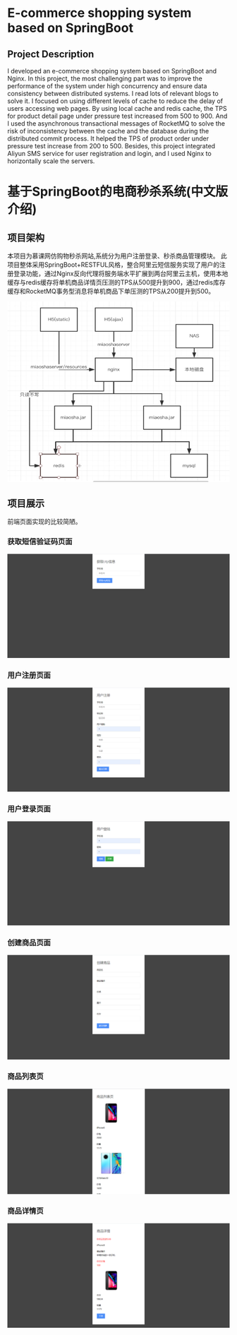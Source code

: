 # E-commerce shopping system based on SpringBoot

## Project Description

I developed an e-commerce shopping system based on SpringBoot and Nginx. 
In this project, the most challenging part was to improve the performance of the system under high concurrency and ensure data consistency between distributed systems. I read lots of relevant blogs to solve it. I focused on using different levels of cache to reduce the delay of users accessing web pages. By using local cache and redis cache, the TPS for product detail page under pressure test increased from 500 to 900. And I used the asynchronous transactional messages of RocketMQ to solve the risk of inconsistency between the cache and the database during the distributed commit process. It helped the TPS of product order under pressure test increase from 200 to 500.
Besides, this project integrated Aliyun SMS service for user registration and login, and I used Nginx to horizontally scale the servers.

# 基于SpringBoot的电商秒杀系统(中文版介绍)

## 项目架构

本项目为慕课网仿购物秒杀网站,系统分为用户注册登录、秒杀商品管理模块。 此项目整体采用SpringBoot+RESTFUL风格，整合阿里云短信服务实现了用户的注册登录功能，通过Nginx反向代理将服务端水平扩展到两台阿里云主机，使用本地缓存与redis缓存将单机商品详情页压测的TPS从500提升到900，通过redis库存缓存和RocketMQ事务型消息将单机商品下单压测的TPS从200提升到500。

![](./images/Snipaste_2021-02-07_22-05-55.png)

## 项目展示

前端页面实现的比较简陋。

### 获取短信验证码页面

![](./images/Snipaste_2021-02-27_21-03-18.png)

### 用户注册页面

![](./images/Snipaste_2021-02-27_21-05-44.png)

### 用户登录页面

![](./images/Snipaste_2021-02-27_21-06-01.png)

### 创建商品页面

![](./images/Snipaste_2021-02-27_21-06-21.png)

### 商品列表页

![](./images/Snipaste_2021-02-27_21-07-28.png)

### 商品详情页

![](./images/Snipaste_2021-02-27_21-07-41.png)
